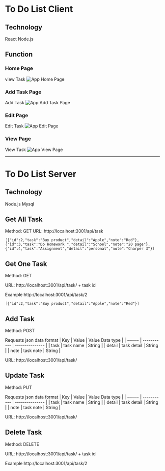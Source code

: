 # To Do List Client

## Technology
React
Node.js

## Function
### Home Page
view Task
![App Home Page](./client/README_image/home_page.png)
### Add Task Page
Add Task
![App Add Task Page](./client/README_image/add_task_page.png)
### Edit Page
Edit Task
![App Edit Page](./client/README_image/edit_page.png)
### View Page
View Task
![App View Page](./client/README_image/view_page.png)


---

# To Do List Server

## Technology
Node.js
Mysql

## Get All Task
Method: GET
URL:
http://localhost:3001/api/task

```
[{"id":2,"task":"Buy product","detail":"Apple","note":"Red"},{"id":3,"task":"Do Homework ","detail":"School","note":"20 page"},{"id":4,"task":"Assignment","detail":"personal","note":"Charper 3"}]
```

## Get One Task
Method: GET

URL:
http://localhost:3001/api/task/ + task id

Example
http://localhost:3001/api/task/2


```
[{"id":2,"task":"Buy product","detail":"Apple","note":"Red"}]
```

## Add Task
Method: POST

Requests json data format
| Key    | Value       | Value Data type |
| ------ | ----------- | --------------- |
| task   | task name   | String          |
| detail | task detail | String          |
| note   | task note   | String          |

URL:
http://localhost:3001/api/task/


## Update Task
Method: PUT

Requests json data format
| Key    | Value       | Value Data type |
| ------ | ----------- | --------------- |
| task   | task name   | String          |
| detail | task detail | String          |
| note   | task note   | String          |

URL:
http://localhost:3001/api/task/

## Delete Task
Method: DELETE

URL:
http://localhost:3001/api/task/ + task id

Example
http://localhost:3001/api/task/2